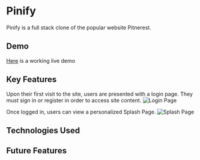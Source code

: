 # Pinify
Pinify is a full stack clone of the popular website Pitnerest.

## Demo
[Here](https://pinify-app.herokuapp.com) is a working live demo

## Key Features
Upon their first visit to the site, users are presented with a login page. They must sign in or register in order to access site content.
![Login Page](https://i.imgur.com/AbnQ3L3.jpg "Login Page")

Once logged in, users can view a personalized Splash Page.
![Splash Page](https://i.imgur.com/8gloXDO.jpg "Splash Page")

## Technologies Used

## Future Features
